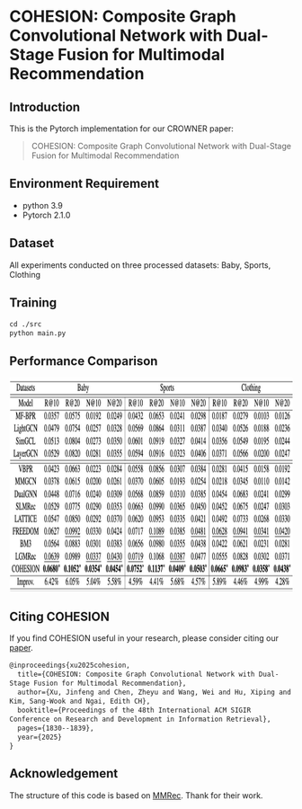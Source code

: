 # COHESION: Composite Graph Convolutional Network with Dual-Stage Fusion for Multimodal Recommendation

<!-- PROJECT LOGO -->

## Introduction

This is the Pytorch implementation for our CROWNER paper:

>COHESION: Composite Graph Convolutional Network with Dual-Stage Fusion for Multimodal Recommendation

## Environment Requirement
- python 3.9
- Pytorch 2.1.0

## Dataset

All experiments conducted on three processed datasets: Baby, Sports, Clothing

## Training
  ```
  cd ./src
  python main.py
  ```
## Performance Comparison
<img src="image/result.png" width="900px" height="380px"/>

## Citing COHESION

If you find COHESION useful in your research, please consider citing our [paper](https://arxiv.org/pdf/2504.04452).

```
@inproceedings{xu2025cohesion,
  title={COHESION: Composite Graph Convolutional Network with Dual-Stage Fusion for Multimodal Recommendation},
  author={Xu, Jinfeng and Chen, Zheyu and Wang, Wei and Hu, Xiping and Kim, Sang-Wook and Ngai, Edith CH},
  booktitle={Proceedings of the 48th International ACM SIGIR Conference on Research and Development in Information Retrieval},
  pages={1830--1839},
  year={2025}
}
```


## Acknowledgement

The structure of this code is  based on [MMRec](https://github.com/enoche/MMRec). Thank for their work.
